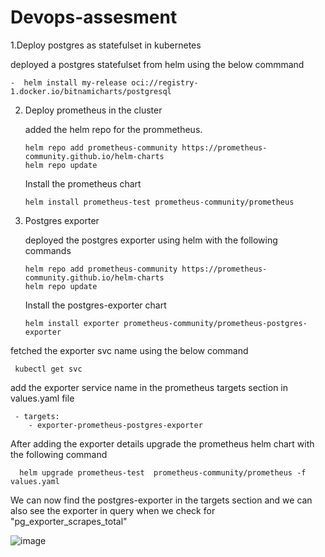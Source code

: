 # Devops-assesment

1.Deploy postgres as statefulset in kubernetes
  
 deployed a postgres statefulset from helm using the below commmand
  
    -  helm install my-release oci://registry-1.docker.io/bitnamicharts/postgresql


2. Deploy prometheus in the cluster

     added the helm repo for the prommetheus.

       helm repo add prometheus-community https://prometheus-community.github.io/helm-charts
       helm repo update

   Install the prometheus chart

       helm install prometheus-test prometheus-community/prometheus

3.  Postgres exporter

    deployed the postgres exporter using helm with the following commands

        helm repo add prometheus-community https://prometheus-community.github.io/helm-charts
        helm repo update


    Install the postgres-exporter chart

        helm install exporter prometheus-community/prometheus-postgres-exporter



fetched  the exporter svc name using the below command 
     
     kubectl get svc 
add the exporter service name in the prometheus targets section  in  values.yaml file
     
     - targets:
        - exporter-prometheus-postgres-exporter

After adding the exporter details upgrade the prometheus helm chart with the following command

      helm upgrade prometheus-test  prometheus-community/prometheus -f values.yaml

We can now find  the postgres-exporter in the targets  section and we can also see the exporter in query when we check for "pg_exporter_scrapes_total" 

![image](https://github.com/sarvanand14/devops-assesment/assets/142403605/f349d631-0518-41b9-91a5-53ecc3509696)


